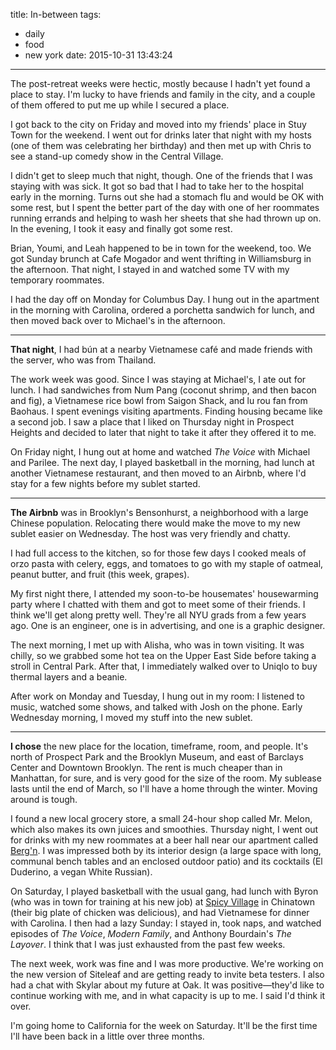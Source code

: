 title: In-between
tags:
  - daily
  - food
  - new york
date: 2015-10-31 13:43:24
---

The post-retreat weeks were hectic, mostly because I hadn't yet found a place to stay. I'm lucky to have friends and family in the city, and a couple of them offered to put me up while I secured a place.

I got back to the city on Friday and moved into my friends' place in Stuy Town for the weekend. I went out for drinks later that night with my hosts (one of them was celebrating her birthday) and then met up with Chris to see a stand-up comedy show in the Central Village.

I didn't get to sleep much that night, though. One of the friends that I was staying with was sick. It got so bad that I had to take her to the hospital early in the morning. Turns out she had a stomach flu and would be OK with some rest, but I spent the better part of the day with one of her roommates running errands and helping to wash her sheets that she had thrown up on. In the evening, I took it easy and finally got some rest.

Brian, Youmi, and Leah happened to be in town for the weekend, too. We got Sunday brunch at Cafe Mogador and went thrifting in Williamsburg in the afternoon. That night, I stayed in and watched some TV with my temporary roommates.

I had the day off on Monday for Columbus Day. I hung out in the apartment in the morning with Carolina, ordered a porchetta sandwich for lunch, and then moved back over to Michael's in the afternoon.

---
**That night**, I had bún at a nearby Vietnamese café and made friends with the server, who was from Thailand.

The work week was good. Since I was staying at Michael's, I ate out for lunch. I had sandwiches from Num Pang (coconut shrimp, and then bacon and fig), a Vietnamese rice bowl from Saigon Shack, and lu rou fan from Baohaus. I spent evenings visiting apartments. Finding housing became like a second job. I saw a place that I liked on Thursday night in Prospect Heights and decided to later that night to take it after they offered it to me.

On Friday night, I hung out at home and watched *The Voice* with Michael and Parilee. The next day, I played basketball in the morning, had lunch at another Vietnamese restaurant, and then moved to an Airbnb, where I'd stay for a few nights before my sublet started.

---
**The Airbnb** was in Brooklyn's Bensonhurst, a neighborhood with a large Chinese population. Relocating there would make the move to my new sublet easier on Wednesday. The host was very friendly and chatty.

I had full access to the kitchen, so for those few days I cooked meals of orzo pasta with celery, eggs, and tomatoes to go with my staple of oatmeal, peanut butter, and fruit (this week, grapes).

My first night there, I attended my soon-to-be housemates' housewarming party where I chatted with them and got to meet some of their friends. I think we'll get along pretty well. They're all NYU grads from a few years ago. One is an engineer, one is in advertising, and one is a graphic designer.

The next morning, I met up with Alisha, who was in town visiting. It was chilly, so we grabbed some hot tea on the Upper East Side before taking a stroll in Central Park. After that, I immediately walked over to Uniqlo to buy thermal layers and a beanie.

After work on Monday and Tuesday, I hung out in my room: I listened to music, watched some shows, and talked with Josh on the phone. Early Wednesday morning, I moved my stuff into the new sublet.

---
**I chose** the new place for the location, timeframe, room, and people. It's north of Prospect Park and the Brooklyn Museum, and east of Barclays Center and Downtown Brooklyn. The rent is much cheaper than in Manhattan, for sure, and is very good for the size of the room. My sublease lasts until the end of March, so I'll have a home through the winter. Moving around is tough.

I found a new local grocery store, a small 24-hour shop called Mr. Melon, which also makes its own juices and smoothies. Thursday night, I went out for drinks with my new roommates at a beer hall near our apartment called [Berg'n](http://www.bergn.com/). I was impressed both by its interior design (a large space with long, communal bench tables and an enclosed outdoor patio) and its cocktails (El Duderino, a vegan White Russian).

On Saturday, I played basketball with the usual gang, had lunch with Byron (who was in town for training at his new job) at [Spicy Village](http://www.spicyvillagenyc.com/) in Chinatown (their big plate of chicken was delicious), and had Vietnamese for dinner with Carolina. I then had a lazy Sunday: I stayed in, took naps, and watched episodes of *The Voice*, *Modern Family*, and Anthony Bourdain's *The Layover*. I think that I was just exhausted from the past few weeks.

The next week, work was fine and I was more productive. We're working on the new version of Siteleaf and are getting ready to invite beta testers. I also had a chat with Skylar about my future at Oak. It was positive—they'd like to continue working with me, and in what capacity is up to me. I said I'd think it over.

I'm going home to California for the week on Saturday. It'll be the first time I'll have been back in a little over three months.
